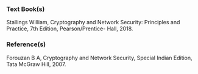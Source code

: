 ### Text Book(s)
Stallings William, Cryptography and Network Security: Principles and Practice, 7th Edition, Pearson/Prentice-
Hall, 2018.

### Reference(s)
Forouzan B A, Cryptography and Network Security, Special Indian Edition, Tata McGraw Hill, 2007.
